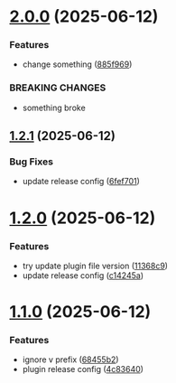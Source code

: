 # [2.0.0](https://github.com/mmarcinkowski-bmp/plugin-a/compare/1.2.1...2.0.0) (2025-06-12)


### Features

* change something ([885f969](https://github.com/mmarcinkowski-bmp/plugin-a/commit/885f9692b9de361753d384ed7114c8d77e578f27))


### BREAKING CHANGES

* something broke

## [1.2.1](https://github.com/mmarcinkowski-bmp/plugin-a/compare/1.2.0...1.2.1) (2025-06-12)


### Bug Fixes

* update release config ([6fef701](https://github.com/mmarcinkowski-bmp/plugin-a/commit/6fef701800ad796c4dcd3a9afe20effcac41c1dd))

# [1.2.0](https://github.com/mmarcinkowski-bmp/plugin-a/compare/1.1.0...1.2.0) (2025-06-12)


### Features

* try update plugin file version ([11368c9](https://github.com/mmarcinkowski-bmp/plugin-a/commit/11368c901785793e3f22e8c755fb22b3886258a9))
* update release config ([c14245a](https://github.com/mmarcinkowski-bmp/plugin-a/commit/c14245a64e6c9f8a00d0c0a63ae144f351847683))

# [1.1.0](https://github.com/mmarcinkowski-bmp/plugin-a/compare/1.0.3...1.1.0) (2025-06-12)


### Features

* ignore v prefix ([68455b2](https://github.com/mmarcinkowski-bmp/plugin-a/commit/68455b2b5bca9f9e180f9ea23d50ec628fc5206e))
* plugin release config ([4c83640](https://github.com/mmarcinkowski-bmp/plugin-a/commit/4c83640859220009c300b2d8546a749b069a3e9b))
